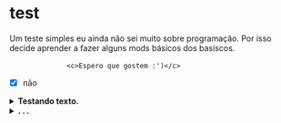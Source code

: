# test
Um teste simples eu ainda não sei muito sobre programação.
Por isso decide aprender a fazer alguns mods básicos dos basiscos.
              
                  <c>Espero que gostem :')</c>

- [x] não 

<details><summary><b>Testando texto.</b></summary>
<br>
 <p>
  Clica no <b>nosso</b> sumário de baixo.
 </p>
</br>
</details>

<details><summary><b>. . .</b></summary>
  <br>
  <p>
    <img src="https://github.com/SrOtaku/teste/blob/master-main/github-pictures/download.jpeg" alt="" width="200" height="200" align="center">
    <br>
   Será que funciona ?
  </p>
</details>

